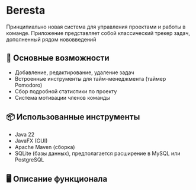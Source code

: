 # Beresta

Принципиально новая система для управления проектами и работы в команде.
Приложение представляет собой классический трекер задач, дополненный рядом нововведений

## 🚀 Основные возможности
- Добавление, редактирование, удаление задач
- Встроенные инструменты для тайм-менеджмента (таймер Pomodoro)
- Сбор подробной статистики по проекту
- Система мотивации членов команды

## 📦 Использованные инструменты
- Java 22
- JavaFX (GUI)
- Apache Maven (сборка)
- SQLite (базы данных), предполагается расширение в MySQL или PostgreSQL

## 🖥️ Описание функционала


